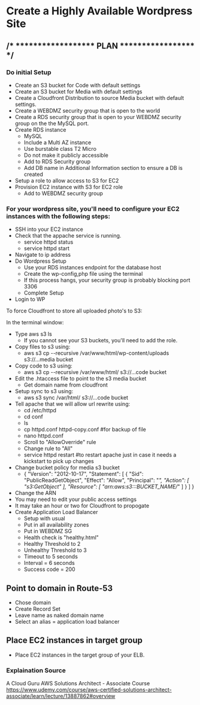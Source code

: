 # Create a Highly Available Wordpress Site

## /* ****************** PLAN ***************** */

### Do initial Setup
  * Create an S3 bucket for Code with default settings
  * Create an S3 bucket for Media with default settings
  * Create a Cloudfront Distribution to source Media bucket with default settings. 
  * Create a WEBDMZ security group that is open to the world
  * Create a RDS security group that is open to your WEBDMZ security group
    on the the MySQL port.
  * Create RDS instance
    * MySQL
    * Include a Multi AZ instance
    * Use burstable class T2 Micro
    * Do not make it publicly accessible
    * Add to RDS Security group
    * Add DB name in Additional Information section to ensure a DB is created
  * Setup a role to allow access to S3 for EC2
  * Provision EC2 instance with S3 for EC2 role
    * Add to WEBDMZ security group


### For your wordpress site, you'll need to configure your EC2 instances with the following steps:

* SSH into your EC2 instance
* Check that the appache service is running.
  * service httpd status
  * service httpd start
* Navigate to ip address
* Do Wordpress Setup
  * Use your RDS instances endpoint for the database host
  * Create the wp-config,php file using the terminal
  * If this process hangs, your security group is probably blocking port 3306
  * Complete Setup
* Login to WP

To force Cloudfront to store all uploaded photo's to S3:

In the terminal window:
* Type aws s3 ls
  * If you cannot see your S3 buckets, you'll need to add the role.
* Copy files to s3 using:
  * aws s3 cp --recursive /var/www/html/wp-content/uploads s3://...media bucket
* Copy code to s3 using:
  * aws s3 cp --recursive /var/www/html/ s3://...code bucket
* Edit the .htaccess file to point to the s3 media bucket
  * Get domain name from cloudfront
* Setup sync to s3 using:
  * aws s3 sync /var/html/ s3://...code bucket
* Tell apache that we will allow url rewrite using:
  * cd /etc/httpd
  * cd conf
  * ls
  * cp httpd.conf httpd-copy.conf #for backup of file
  * nano httpd.conf
  * Scroll to "AllowOverride" rule
  * Change rule to "All"
  * service httpd restart #to restart apache just in case it needs a kickstart to pick up changes
* Change bucket policy for media s3 bucket
  * {
      "Version": "2012-10-17",
      "Statement": [
        {
          "Sid": "PublicReadGetObject",
          "Effect": "Allow",
          "Principal": "*",
          "Action": [
            "s3:GetObject"
            ],
          "Resource": [
            "arn:aws:s3:::BUCKET_NAME/*"
            ]
        }
      ]
    }
 * Change the ARN
 * You may need to edit your public access settings
 * It may take an hour or two for Cloudfront to propogate
 * Create Application Load Balancer
   * Setup with usual
   * Put in all availability zones
   * Put in WEBDMZ SG
   * Health check is "healthy.html"
   * Healthy Threshold to 2
   * Unhealthy Threshold to 3
   * Timeout to 5 seconds
   * Interval = 6 seconds
   * Success code = 200
   
  ## Point to domain in Route-53
  * Chose domain
  * Create Record Set
  * Leave name as naked domain name
  * Select an alias = application load balancer
  
  ## Place EC2 instances in target group
  *  Place EC2 instances in the target group of your ELB.
  
  ### Explaination Source
  A Cloud Guru AWS Solutions Architect - Associate Course
  https://www.udemy.com/course/aws-certified-solutions-architect-associate/learn/lecture/13887862#overview
